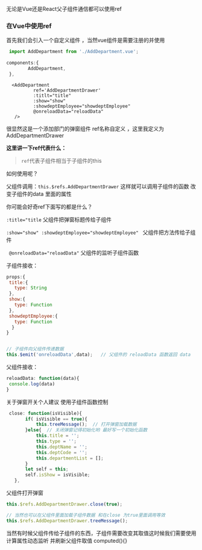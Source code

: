 无论是Vue还是React父子组件通信都可以使用ref

### 在Vue中使用ref
 
 首先我们会引入一个自定义组件 ，当然vue组件是需要注册的并使用
 
 ```js
  import AddDepartment from './AddDepartment.vue';
  
 components:{
         AddDepartment,
  },
 ```
 
 ```Vue
   <AddDepartment
           ref='AddDepartmentDrawer'
           :titlt="title"
           :show="show"
           :showdeptEmployee="showdeptEmployee"
           @onreloadData="reloadData"
    />
 ```
 很显然这是一个添加部门的弹窗组件 ref名称自定义 ，这里我定义为 AddDepartmentDrawer
 
 **这里讲一下ref代表什么：**
 > `ref`代表子组件相当于子组件的this 
 
 如何使用呢？
 
 父组件调用：`this.$refs.AddDepartmentDrawer` 这样就可以调用子组件的函数 改变子组件的data 里面的属性
 
 你可能会好奇ref下面写的都是什么？
 
 `:title="title`   父组件把弹窗标题传给子组件
 
 `:show="show" :showdeptEmployee="showdeptEmployee" `    父组件把方法传给子组件
 
 ` @onreloadData="reloadData"`  父组件的监听子组件函数 
 
  子组件接收：
 
 ```js
 props:{
  title:{
    type: String
  },
  show:{
    type: Function
  },
  showdeptEmployee:{
    type: Function
   }
 }
 
 
 // 子组件向父组件传递数据
 this.$emit('onreloadData',data);   // 父组件的 reloadData 函数返回 data
 ```
 
 
 父组件接收：
 
 ```js
 reloadData: function(data){
  console.log(data)
 }
 ```
 
 关于弹窗开关个人建议 使用子组件函数控制 
 
 ```js
  close: function(isVisible){
        if( isVisible == true){
            this.treeMessage();  // 打开弹窗加载数据
        }else{  // 关闭弹窗记得初始化哟 最好写一个初始化函数
            this.title = '';   
            this.type = '';
            this.deptName = '';
            this.deptCode = '';
            this.departmentList = [];
        }
        let self = this;
        self.isShow = isVisible;
    },
 ```
 
父组件打开弹窗

```js
this.$refs.AddDepartmentDrawer.close(true);

// 当然也可以在父组件里面加载子组件数据 和在close 为true里面调用等效
this.$refs.AddDepartmentDrawer.treeMessage();
```

当然有时候父组件传给子组件的东西，子组件需要改变其取值这时候我们需要使用计算属性动态监听 并刷新父组件取值 computed(){}



 
 
 
 
 
